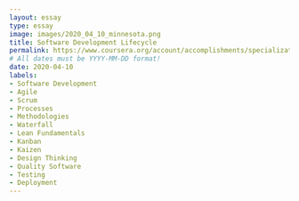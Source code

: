 ```yaml
---
layout: essay
type: essay
image: images/2020_04_10_minnesota.png
title: Software Development Lifecycle
permalink: https://www.coursera.org/account/accomplishments/specialization/7A8FG3M8MMGC
# All dates must be YYYY-MM-DD format!
date: 2020-04-10
labels:
- Software Development
- Agile
- Scrum
- Processes
- Methodologies
- Waterfall
- Lean Fundamentals
- Kanban
- Kaizen
- Design Thinking
- Quality Software
- Testing
- Deployment
---
```

